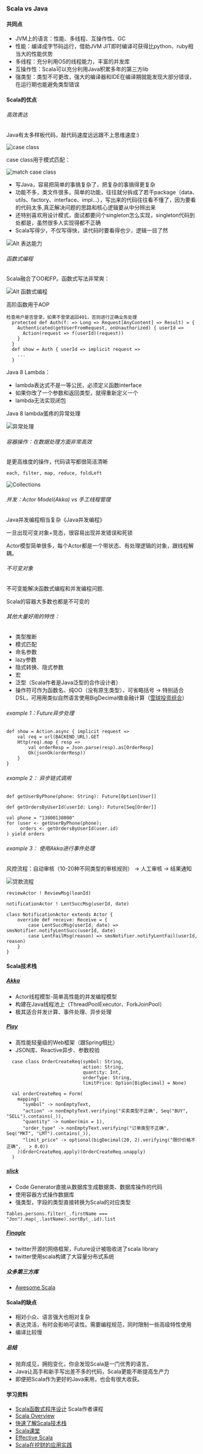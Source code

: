 ### Scala vs Java

#### 共同点
* JVM上的语言：性能、多线程、互操作性、GC
* 性能：编译成字节码运行，借助JVM JIT即时编译可获得比python、ruby相当大的性能优势
* 多线程：充分利用OS的线程能力，丰富的并发库
* 互操作性：Scala可以充分利用Java积累多年的第三方lib
* 强类型：类型不可更改，强大的编译器和IDE在编译期就能发现大部分错误，在运行期也能避免类型错误

#### Scala的优点
###### 高效表达
Java有太多样板代码，敲代码速度远远跟不上思维速度:)

![case class](images/case_class.png)

case class用于模式匹配：

![match case class](images/match_case_class.png)

* 写Java，容易把简单的事搞复杂了，把复杂的事搞得更复杂
* 功能不多，类文件很多。简单的功能，往往就分拆成了若干package（data、utils、factory、interface、impl...），写出来的代码往往看不懂了，因为要看的代码太多,真正解决问题的思路和核心逻辑要从中分辨出来
* 还特别喜欢用设计模式，面试都要问个singleton怎么实现，singleton代码到处都是，虽然很多人实现得都不正确
* Scala写得少，不仅写得快，读代码时要看得也少，逻辑一目了然

![Alt 表达能力](images/scala_pattern.jpg)

###### 函数式编程
Scala融合了OO和FP。函数式写法非常爽：

![Alt 函数式编程](images/function_program.jpg)

高阶函数用于AOP
```
检查用户是否登录，如果不登录返回401，否则进行正确业务处理
  protected def Auth(f: => Long => Request[AnyContent] => Result) = {
    Authenticated(getUserFromRequest, onUnauthorized) { userId =>
      Action(request => f(userId)(request))
    }
  }
  def show = Auth { userId => implicit request =>
  	...
  }

```

Java 8 Lambda：

 * lambda表达式不是一等公民，必须定义函数interface
 * 如果你改了一个参数和返回类型，就得重新定义一个
 * lambda无法实现闭包

Java 8 lambda蛋疼的异常处理

![异常处理](images/lambda_exception.jpg)

###### 容器操作：在数据处理方面非常高效
是更高维度的操作，代码读写都很简洁清晰
```
each, filter, map, reduce, foldLeft
```
![Collections](images/collections.jpg)

###### 并发：Actor Model(Akka) vs 手工线程管理
Java并发编程相当复杂《Java并发编程》

一旦出现可变对象+竞态，很容易出现并发错误和死锁

Actor模型简单很多，每个Actor都是一个带状态、有处理逻辑的对象，跟线程解耦。

###### 不可变对象
不可变能解决函数式编程和并发编程问题.

Scala的容器大多数也都是不可变的

###### 其他大量好用的特性：
* 类型推断
* 模式匹配
* 命名参数
* lazy参数
* 隐式转换、隐式参数
* 宏
* 泛型（Scala作者是Java泛型的合作设计者）
* 操作符可作为函数名、纯OO（没有原生类型）、可省略括号 -> 特别适合DSL，可用用类似自然语言使用BigDecimal做金融计算（[雪球投资组合](http://www.infoq.com/cn/presentations/build-a-high-available-investment-portfolio-system)）

###### example 1：Future异步处理
```
def show = Action.async { implicit request =>
	val req = url(BACKEND_URL).GET 
	Http(req).map { resp =>
		val orderResp = Json.parse(resp).as[OrderResp]
		Ok(jsonOk(orderResp))
	}
}
```
###### example 2： 异步链式调用
```
def getUserByPhone(phone: String): Future[Option[User]]

def getOrdersByUserId(userId: Long): Future[Seq[Order]]

val phone = "13800138000"
for (user <- getUserByPhone(phone);
	 orders <- getOrdersByUserId(user.id)	
) yield orders
```
###### example 3： 使用Akka进行事件处理
风控流程：自动审核（10-20种不同类型的审核规则） -> 人工审核 -> 结果通知

![贷款流程](images/p2p_flow.png)

```
reviewActor ! ReviewMsg(loanId)

notificationActor ! LentSuccMsg(userId, date)

class NotificationActor extends Actor {
	override def receive: Receive = {
		case LentSuccMsg(userId, date) => smsNotifier.notifyLentSucc(userId, date)
		case LentFailMsg(reason) => smsNotifier.notifyLentFail(userId, reason)		
	}
}
```

#### Scala技术栈
##### [Akka](http://akka.io/)
* Actor线程模型-简单高性能的并发编程模型
* 构建在Java线程池上（ThreadPoolExecutor、ForkJoinPool）
* 极其适合并发计算、事件处理、异步处理

##### [Play](https://www.playframework.com/)
* 高性能轻量级的Web框架（跟Spring相比）
* JSON库、Reactive异步、参数校验

```
  case class OrderCreateReq(symbol: String,
                            action: String,
                            quantity: Int,
                            orderType: String,
                            limitPrice: Option[BigDecimal] = None)

  val orderCreateReq = Form(
    mapping(
      "symbol" -> nonEmptyText,
      "action" -> nonEmptyText.verifying("买卖类型不正确", Seq("BUY", "SELL").contains(_)),
      "quantity" -> number(min = 1),
      "order_type" -> nonEmptyText.verifying("订单类型不正确", Seq("MKT", "LMT").contains(_)),
      "limit_price" -> optional(bigDecimal(20, 2).verifying("限价价格不正确", _ > 0.0))
    )(OrderCreateReq.apply)(OrderCreateReq.unapply)
  )
```
##### [slick](http://slick.typesafe.com/)
* Code Generator直接从数据库生成数据类、数据库操作的代码
* 使用容器方式操作数据库
* 强类型，字段的类型直接转换为Scala的对应类型
```
Tables.persons.filter(_.firstName === "Jon").map(_.lastName).sortBy(_.id).list
```

##### [Finagle](https://twitter.github.io/finagle/)
* twitter开源的网络框架，Future设计被吸收进了scala library
* twitter使用scala构建了大容量分布式系统

##### 众多第三方库
* [Awesome Scala](https://github.com/lauris/awesome-scala)

#### Scala的缺点
* 相对小众、语言强大也相对复杂
* 表达灵活，有时会影响可读性。需要编程规范，同时限制一些高级特性使用
* 编译比较慢

##### 总结
* 抛弃成见，拥抱变化，你会发现Scala是一门优秀的语言。
* Java让高手和新手写出差不多的代码，Scala更能不断提高生产力
* 即便把Scala作为更好的Java来用，也会有很大收获。

#### 学习资料
* [Scala函数式程序设计](https://www.coursera.org/course/progfun) Scala作者课程
* [Scala Overview](http://docs.scala-lang.org/zh-cn/overviews/index.html)
* [快速了解Scala技术栈](http://www.infoq.com/cn/articles/scala-technology)
* [Scala课堂](http://twitter.github.io/scala_school/zh_cn/index.html)
* [Effective Scala](http://twitter.github.io/effectivescala/index-cn.html)
* [Scala在挖财的应用实践](http://mp.weixin.qq.com/s?__biz=MjM5MDE0Mjc4MA==&mid=402054624&idx=1&sn=d94ecfdce7c97c57341911819b4ea32a&scene=23&srcid=0106xfD56RGUxb8NawWKO8hB#rd)
